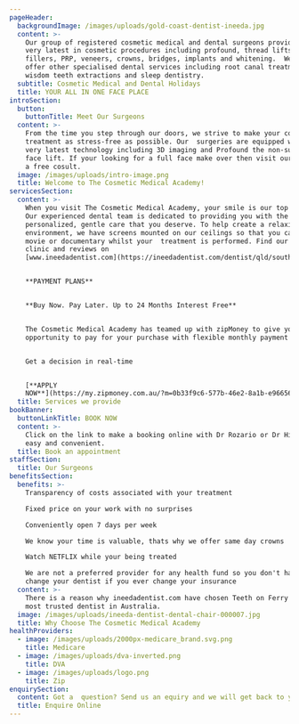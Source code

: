 ```yaml
---
pageHeader:
  backgroundImage: /images/uploads/gold-coast-dentist-ineeda.jpg
  content: >-
    Our group of registered cosmetic medical and dental surgeons provide the
    very latest in cosmetic procedures including profound, thread lifts, Botox,
    fillers, PRP, veneers, crowns, bridges, implants and whitening.  We also
    offer other specialised dental services including root canal treatment,
    wisdom teeth extractions and sleep dentistry.
  subtitle: Cosmetic Medical and Dental Holidays
  title: YOUR ALL IN ONE FACE PLACE
introSection:
  button:
    buttonTitle: Meet Our Surgeons
  content: >-
    From the time you step through our doors, we strive to make your cosmetic
    treatment as stress-free as possible. Our  surgeries are equipped with the
    very latest technology including 3D imaging and Profound the non-surgical
    face lift. If your looking for a full face make over then visit our team for
    a free cosult.
  image: /images/uploads/intro-image.png
  title: Welcome to The Cosmetic Medical Academy!
servicesSection:
  content: >-
    When you visit The Cosmetic Medical Academy, your smile is our top priority.
    Our experienced dental team is dedicated to providing you with the
    personalized, gentle care that you deserve. To help create a relaxing
    environment, we have screens mounted on our ceilings so that you can watch a
    movie or documentary whilst your  treatment is performed. Find our dental
    clinic and reviews on
    [www.ineedadentist.com](https://ineedadentist.com/dentist/qld/southport/teeth-ferry)


    **PAYMENT PLANS**


    **Buy Now. Pay Later. Up to 24 Months Interest Free**


    The Cosmetic Medical Academy has teamed up with zipMoney to give you the
    opportunity to pay for your purchase with flexible monthly payment plans.


    Get a decision in real-time


    [**APPLY
    NOW**](https://my.zipmoney.com.au/?m=0b33f9c6-577b-46e2-8a1b-e96656e0f35f)
  title: Services we provide
bookBanner:
  buttonLinkTitle: BOOK NOW
  content: >-
    Click on the link to make a booking online with Dr Rozario or Dr Hills, its
    easy and convenient.
  title: Book an appointment
staffSection:
  title: Our Surgeons
benefitsSection:
  benefits: >-
    Transparency of costs associated with your treatment

    Fixed price on your work with no surprises

    Conveniently open 7 days per week

    We know your time is valuable, thats why we offer same day crowns

    Watch NETFLIX while your being treated

    We are not a preferred provider for any health fund so you don't have to
    change your dentist if you ever change your insurance
  content: >-
    There is a reason why ineedadentist.com have chosen Teeth on Ferry as the
    most trusted dentist in Australia.
  image: /images/uploads/ineeda-dentist-dental-chair-000007.jpg
  title: Why Choose The Cosmetic Medical Academy
healthProviders:
  - image: /images/uploads/2000px-medicare_brand.svg.png
    title: Medicare
  - image: /images/uploads/dva-inverted.png
    title: DVA
  - image: /images/uploads/logo.png
    title: Zip
enquirySection:
  content: Got a  question? Send us an equiry and we will get back to you today.
  title: Enquire Online
---
```

